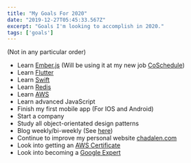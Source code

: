 ```yaml
---
title: "My Goals For 2020"
date: "2019-12-27T05:45:33.567Z"
excerpt: "Goals I'm looking to accomplish in 2020."
tags: ['goals']
---
```


(Not in any particular order)
* Learn [Ember.js](https://emberjs.com/) (Will be using it at my new job [CoSchedule](https://coschedule.com/))
* Learn [Flutter](https://flutter.dev/)
* Learn [Swift](https://swift.org/)
* Learn [Redis](https://redis.io/)
* Learn [AWS](https://aws.amazon.com/)
* Learn advanced JavaScript
* Finish my first mobile app (For IOS and Android)
* Start a company
* Study all object-orientated design patterns
* Blog weekly/bi-weekly (See [here](https://chadalen.com/blog))
* Continue to improve my personal website [chadalen.com](https://chadalen.com)
* Look into getting an [AWS Certificate](https://aws.amazon.com/certification/)
* Look into becoming a [Google Expert](https://developers.google.com/community/experts)
